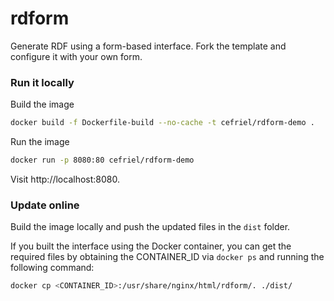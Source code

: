 # rdform

Generate RDF using a form-based interface.
Fork the template and configure it with your own form.

### Run it locally

Build the image
```sh
docker build -f Dockerfile-build --no-cache -t cefriel/rdform-demo .
```

Run the image
```sh
docker run -p 8080:80 cefriel/rdform-demo
```

Visit http://localhost:8080.

### Update online

Build the image locally and push the updated files in the `dist` folder.

If you built the interface using the Docker container, you can get the required files by obtaining the CONTAINER_ID via `docker ps` and running the following command:
```sh
docker cp <CONTAINER_ID>:/usr/share/nginx/html/rdform/. ./dist/
```